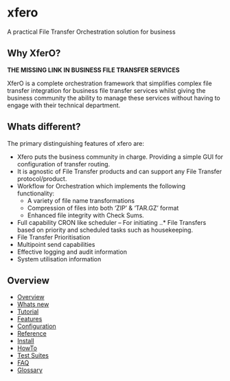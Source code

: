 # xfero
A practical File Transfer Orchestration solution for business

## Why XferO?
**THE MISSING LINK IN BUSINESS FILE TRANSFER SERVICES**

XferO is a complete orchestration framework that simplifies complex file transfer integration for business file transfer services whilst giving the business community the ability to manage these services without having to engage with their technical department.

## Whats different?
The primary distinguishing features of xfero are:

- Xfero puts the business community in charge. Providing a simple GUI for configuration of transfer routing.
- It is agnostic of File Transfer products and can support any File Transfer protocol/product.
- Workflow for Orchestration which implements the following functionality:
  - A variety of file name transformations
  - Compression of files into both ‘ZIP’ & ‘TAR.GZ’ format
  - Enhanced file integrity with Check Sums.
- Full capability CRON like scheduler – For initiating ..* File Transfers based on priority and scheduled tasks such as housekeeping.
- File Transfer Prioritisation
- Multipoint send capabilities
- Effective logging and audit information
- System utilisation information

## Overview
- [Overview](xfero/docs/overview.md)
- [Whats new](xfero/docs/whatsnew.md)
- [Tutorial](xfero/docs/tutorial.md)
- [Features](xfero/docs/features.md)
- [Configuration](xfero/docs/configuration.md)
- [Reference](xfero/docs/reference.md)
- [Install](xfero/docs/install.md)
- [HowTo](xfero/docs/howto.md)
- [Test Suites](xfero/docs/testing.md)
- [FAQ](xfero/docs/faq.md)
- [Glossary](xfero/docs/glossary.md)
